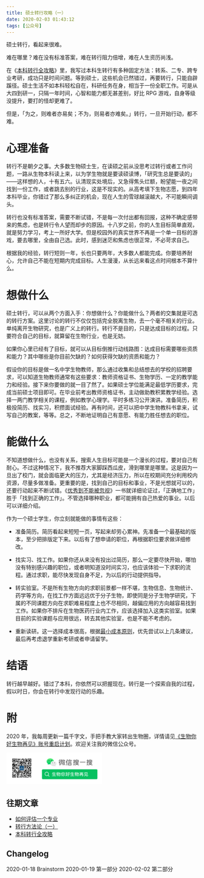 ```yaml
---
title: 硕士转行攻略（一）
date: 2020-02-03 01:43:12
tags: [公众号]
---
```


硕士转行，看起来很难。

难在哪里？难在没有标准答案，难在转行阻力倍增，难在人生资历尚浅。

在《[本科转行全攻略](https://www.biobyelogy.com/2020/01/04/how-to-change-career-for-undergraduates/)》里，我写过本科生转行有多种固定方法：转系、二专、跨专业考研，成功只是时间问题。等到硕士，这些机会已然错过，再要转行，只能自辟蹊径。硕士生活不如本科轻松自在，科研任务在身，相当于一份全职工作。可是从大四到研一，只隔一年时间，心智和能力都无甚差别，好比 RPG 游戏，自身等级没提升，要打的怪却更难了。

但是，「为之，则难者亦易矣；不为，则易者亦难矣。」转行，一旦开始行动，都不难。

# 心理准备

转行不是朝夕之事。大多数生物硕士生，在读硕之前从没思考过转行或者工作问题，一路从生物本科读上来，以为学生物就是要读硕读博，「研究生总是要读的」——这样想的人，十有五六。认清现实处境后，又急得焦头烂额，盼望能一夜之间找到一份工作，或者跳去别的行业，这是不现实的。从高考填下生物志愿，到四年本科毕业，你错过了那么多纠正的机会，现在人生的雪球越滚越大，不可能瞬间调头。

转行也没有标准答案，需要不断试错，不是每一次付出都有回报，这种不确定感带来的焦虑，也是转行令人望而却步的原因。十八岁之前，你的人生目标简单直观，就是努力学习，考上一所好大学。但是校园外的真实世界不再是一个单一目标的游戏，要去哪里，全由自己选。此时，感到迷茫和焦虑也很正常，不必苛求自己。

根据我的经验，转行短则一年，长也只要两年，大多数人都能完成。你要培养耐心，允许自己不能在短期内完成目标。人生漫漫，从长远来看这点时间根本不算什么。

# 想做什么

硕士转行，可以从两个方面入手：你想做什么？你能做什么？两者的交集就是可选的转行方案。这里讨论的转行不仅仅包括完全脱离生物，去一个毫不相关的行业。单纯离开生物研究，也是广义上的转行。转行不是目的，只是达成目标的过程。只要符合自己的目标，就算留在生物行业，也是无妨。

如果你心里已经有了目标，就可以从目标倒推行动线路图：达成目标需要哪些资质和能力？其中哪些是你目前欠缺的？如何获得欠缺的资质和能力？

假设你的目标是做一名中学生物教师，那么通过收集和总结想去的学校的招聘要求，可以知道生物教师通常有这些要求：教师资格证书、生物学历、一定的教学能力和经验。接下来你要做的就一目了然了。如果硕士学位能满足最低学历要求，完成当前硕士项目即可。在毕业前考出教师资格证书，主动做助教积累教学经验。选择一两门教学相关的课程，例如教学心理学。平时多练习公开演讲。准备简历，积极投简历、找实习，积攒面试经验。再有时间，还可以把中学生物教科书拿来，试写自己的教案，等等。总之，不断地证明自己有意愿、有能力胜任想去的职位。

# 能做什么

不知道想做什么，也没有关系，搜索人生目标可能是一个漫长的过程，要对自己有耐心。不过这种情况下，我不推荐大家脚踩西瓜皮，滑到哪里是哪里。这是因为一旦出了校门，就会面临更大的压力，尤其是经济压力，所以在校期间充分利用校内资源，尽量多做准备。更重要的是，找到自己的目标和事业，不是光想就可以的，还要行动起来不断试错。《[优秀到不能被忽视](https://book.douban.com/subject/26781120/)》一书就详细论证过，「正确地工作」胜于「找到正确的工作」。不管选择哪种职业，都可能拥有自己热爱的事业。以后可以详细介绍。

作为一个硕士学生，你立刻就能做的事情有这些：

- 准备简历。简历看起来短短一页，写起来却劳心累神。先准备一个最基础的版本，至少把排版定下来。以后有了想申请的职位，再根据职位要求做详细修改。

- 找实习、找工作。如果你还从来没有投出过简历，那么一定要尽快开始，哪怕没有特别感兴趣的职位，或者明知道没时间实习，也应该体验一下求职的流程。通过求职，能尽快发现自身不足，为以后的行动提供指导。

- 转实验室。不是所有生物方向的求职前景都一样不堪，生物信息、生物统计、药学等方向，在找工作方面远远优于分子生物，即使同是分子生物学研究，下属的不同课题方向在求职难易程度上也不尽相同，越偏应用的方向越容易找到工作。如果你不排斥在生物医药行业内工作，应该选择加入这类实验室。如果目前的实验课题与应用很远，转去其他实验室，也是不能不考虑的。

- 重新读研。这一选择成本很高，根据[最小成本原则](https://www.biobyelogy.com/2020/01/12/principles-in-biobyelogy/#%E6%9C%80%E5%B0%8F%E6%88%90%E6%9C%AC)，优先尝试以上几条建议，最后再考虑退学重新考研或者申请留学。

# 结语

转行越早越好。错过了本科，你依然可以把握现在。转行是一个探索自我的过程，假以时日，你会在转行中发现行动的乐趣。

# 附

2020 年，我每周更新一篇千字文，手把手教大家转出生物圈，详情请见[《生物你好生物再见》账号重启计划](https://www.biobyelogy.com/2019/12/22/reboot-of-biobyelogy/)。欢迎关注我的微信公众号。

<img src="/images/biobyelogy-qrcode.png" width="50%">

## 往期文章
- [如何评估一个专业](https://www.biobyelogy.com/2019/12/29/how-to-evaluate-a-major/)
- [转行方法论（一）](https://www.biobyelogy.com/2020/01/12/principles-in-biobyelogy/)
- [本科转行全攻略](https://www.biobyelogy.com/2020/01/04/how-to-change-career-for-undergraduates/)

## Changelog
2020-01-18 Brainstorm
2020-01-19 第一部分
2020-02-02 第二部分
